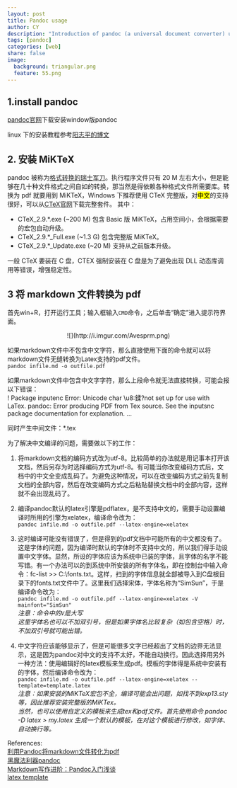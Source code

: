 ```yaml
---
layout: post
title: Pandoc usage
author: CY
description: "Introduction of pandoc (a universal document converter) usage"
tags: [pandoc]
categories: [web]
share: false
image:
  background: triangular.png
  feature: 55.png
---
```


## 1.install pandoc
[pandoc官网](http://pandoc.org/)下载安装window版pandoc   
 
linux 下的安装教程参考[阳志平的博文](http://www.yangzhiping.com/tech/pandoc.html)

## 2. 安装 MiKTeX
pandoc 被称为[格式转换的瑞士军刀](http://yanping.me/cn/blog/2012/03/13/pandoc/)。执行程序文件只有 20 M 左右大小，但是能够在几十种文件格式之间自如的转换，那当然是得依赖各种格式文件所需要库。转换为 pdf 就要用到 MiKTeX，Windows 下推荐使用 CTeX 完整版，对<mark>中文</mark>的支持很好，可以从[CTeX官网](http://www.ctex.org/HomePage)下载完整套件。 
其中：     
- CTeX_2.9.\*.exe (~200 M) 包含 Basic 版 MiKTeX，占用空间小，会根据需要的宏包自动升级。     
- CTeX_2.9.\*_Full.exe (~1.3 G) 包含完整版 MiKTeX。   
- CTeX_2.9.\*_Update.exe (~20 M) 支持从之前版本升级。     

一般 CTeX 要装在 C 盘，CTEX 强制安装在 C 盘是为了避免出现 DLL 动态库调用等错误，增强稳定性。

## 3 将 markdown 文件转换为 pdf
首先win+R，打开运行工具；输入框输入`CMD`命令，之后单击“确定”进入提示符界面。

<div align="center">
![](http://i.imgur.com/Avesprm.png)
 </div>

如果markdown文件中不包含中文字符，那么直接使用下面的命令就可以将markdown文件无缝转换为Latex支持的pdf文件。    
`pandoc infile.md -o outfile.pdf`

如果markdown文件中包含中文字字符，那么上段命令就无法直接转换，可能会报以下错误：  
! Package inputenc Error: Unicode char \u8:鍒?not set up for use with LaTex. pandoc: Error producing PDF from Tex source. See the inputsnc package documentation for explanation. ...

同时产生中间文件：*.tex

为了解决中文编译的问题，需要做以下的工作：     
  
1. 将markdown文档的编码方式改为utf-8。比较简单的办法就是用记事本打开该文档，然后另存为时选择编码方式为utf-8。有可能当你改变编码方式后，文档中的中文全变成乱码了。为避免这种情况，可以在改变编码方式之前先复制文档的全部内容，然后在改变编码方式之后粘贴替换文档中的全部内容，这样就不会出现乱码了。    

2. 编译pandoc默认的latex引擎是pdflatex，是不支持中文的，需要手动设置编译时所用的引擎为xelatex，编译命令改为：        
`pandoc infile.md -o outfile.pdf --latex-engine=xelatex`     

3. 这时编译可能没有错误了，但是得到的pdf文档中可能所有的中文都没有了。这是字体的问题，因为编译时默认的字体时不支持中文的，所以我们得手动设置中文字体。显然，所设的字体应该为系统中已装的字体，且字体的名字不能写错。有一个办法可以的到系统中所安装的所有字体名，即在控制台中输入命令：fc-list >> C:\fonts.txt。这样，扫到的字体信息就全部被导入到C盘根目录下的fonts.txt文件中了。这里我们选择宋体，字体名称为“SimSun”，于是编译命令改为：      
`pandoc infile.md -o outfile.pdf --latex-engine=xelatex -V mainfont="SimSun" `    
*注意：命令中的`V`是大写*    
*这里字体名也可以不加双引号，但是如果字体名比较复杂（如包含空格）时，不加双引号就可能出错。*    

4. 中文字符应该能够显示了，但是可能很多文字已经超出了文档的边界无法显示，这是因为pandoc对中文的支持不太好，不能自动换行。因此选择用另外一种方法：使用编辑好的latex模板来生成pdf。模板的字体得是系统中安装有的字体，然后编译命令改为：      
`pandoc infile.md -o outfile.pdf --latex-engine=xelatex --template=template.latex`      
*注意：如果安装的MiKTeX宏包不全，编译可能会出问题，如找不到exp13.sty等，因此推荐安装完整版的MiKTex。*    
*当然，也可以使用自定义的模板来生成tex和pdf文件。首先使用命令 pandoc -D latex > my.latex 生成一个默认的模板，在对这个模板进行修改，如字体、自动换行等。* 


References:    
[利用Pandoc将markdown文件转化为pdf](http://blog.sina.com.cn/s/blog_5ee56d450101dah2.html)    
[黑魔法利器pandoc](http://yanping.me/cn/blog/2012/03/13/pandoc/)  
[Markdown写作进阶：Pandoc入门浅谈](http://www.yangzhiping.com/tech/pandoc.html)    
[latex template](https://github.com/tzengyuxio/pages/tree/gh-pages/pandoc)    